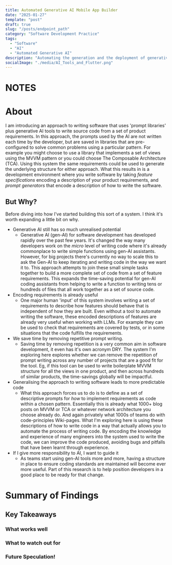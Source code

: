 ```yaml
---
title: Automated Generative AI Mobile App Builder 
date: "2025-01-27"
template: "post"
draft: true
slug: "/posts/endpoint_path"
category: "Software Development Practice"
tags:
  - "Software"
  - "AI"
  - "Automated Generative AI"
description: "Automating the generation and the deployment of generative AI prompts"
socialImage: "./media/AI_Tools_and_Flutter.png"
---
```


# NOTES

# About

I am introducing an approach to writing software that uses 'prompt libraries' plus generative AI tools to write source code from a set of product requirements. In this approach, the prompts used by the AI are not written each time by the developer, but are saved in libraries that are pre-configured to solve common problems using a particular pattern. For example you might choose to use a library that implements a set of views using the MVVM pattern or you could choose The Composable Architecture (TCA). Using this system the same requirements could be used to generate the underlying structure for either approach. What this results in is a development environment where you write software by taking *feature specifications* encoding a description of your product requirements, and *prompt generators* that encode a description of how to write the software.

## But Why?

Before diving into how I've started building this sort of a system. I think it's worth expanding a little bit on why. 

* Generative AI still has so much unrealised potential
  * Generative AI (gen-AI) for software development has developed rapidly over the past few years. It's changed the way many developers work on the *micro* level of writing code where it's already commonplace to write simple functions using gen-AI assistants. However, for big projects there's currently no way to scale this to ask the Gen-AI to keep iterating and writing code in the way we want it to. This approach attempts to join these small simple tasks together to build a more complete set of code from a set of feature requirements. This expands the time-saving potential for gen-AI coding assistants from helping to write a function to writing tens or hundreds of files that all work together as a set of source code.
* Encoding requirements is already useful
  * One major human 'input' of this system involves writing a set of requirements to describe how features should behave that is independent of how they are built. Even without a tool to automate writing the software, these encoded descriptions of features are already very useful when working with LLMs. For example they can be used to check that requirements are covered by tests, or in some situations that the code fulfills the requirements.
* We save time by removing repetitive prompt writing.
  * Saving time by removing repetition is a very common aim in software development, it even has it's own acronym DRY. The system I'm exploring here explores whether we can remove the repetition of prompt writing across any number of projects that are a good fit for the tool. Eg, if this tool can be used to write boilerplate MVVM structure for all the views in one product, and then across hundreds of similar products, the time-savings globally will be impactful.
* Generalising the approach to writing software leads to more predictable code
  * What this approach forces us to do is to define as a set of descriptive prompts for *how* to implement requirements as code within a chosen pattern. Essentially this is already what 1000+ blog posts on MVVM or TCA or whatever network architecture you choose already do. And again privately what 1000s of teams do with code-principles Wiki-pages. What I'm exploring here is using these descriptions of how to write code in a way that actually allows you to automate the process of writing code. By encoding the knowledge and experience of many engineers into the system used to write the code, we can improve the code produced, avoiding bugs and pitfalls that have been learnt through experience.
* If I give more responsibility to AI, I want to guide it
  * As teams start using gen-AI tools more and more, having a structure in place to ensure coding standards are maintained will become ever more useful. Part of this research is to help position developers in a good place to be ready for that change.


# Summary of Findings

## Key Takeaways

### What works well

### What to watch out for

### Future Speculation!
